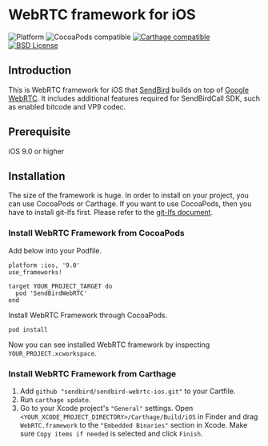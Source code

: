 # WebRTC framework for iOS

![Platform](https://img.shields.io/badge/Platform-iOS-orange.svg)
![CocoaPods compatible](https://img.shields.io/badge/CocoaPods-compatible-green.svg)
[![Carthage compatible](https://img.shields.io/badge/Carthage-compatible-4BC51D.svg?style=flat)](https://github.com/Carthage/Carthage)
[![BSD License](https://img.shields.io/badge/License-BSD-brightgreen.svg)](https://github.com/sendbird/sendbird-webrtc-ios/blob/master/LICENSE)

## Introduction

This is WebRTC framework for iOS that [SendBird](https://sendbird.com/) builds on top of [Google WebRTC](https://webrtc.org/native-code/ios/). It includes additional features required for SendBirdCall SDK, such as enabled bitcode and VP9 codec.

## Prerequisite

iOS 9.0 or higher

## Installation

The size of the framework is huge. In order to install on your project, you can use CocoaPods or Carthage. If you want to use CocoaPods, then you have to install git-lfs first. Please refer to the [git-lfs document](https://git-lfs.github.com/).

### Install WebRTC Framework from CocoaPods

Add below into your Podfile.

```
platform :ios, '9.0'
use_frameworks!

target YOUR_PROJECT_TARGET do
  pod 'SendBirdWebRTC'
end
```

Install WebRTC Framework through CocoaPods.

```
pod install
```

Now you can see installed WebRTC framework by inspecting `YOUR_PROJECT.xcworkspace`.

### Install WebRTC Framework from Carthage

1. Add `github "sendbird/sendbird-webrtc-ios.git"` to your Cartfile.
2. Run `carthage update`.
3. Go to your Xcode project's `"General"` settings. Open `<YOUR_XCODE_PROJECT_DIRECTORY>/Carthage/Build/iOS` in Finder and drag `WebRTC.framework` to the `"Embedded Binaries"` section in Xcode. Make sure `Copy items if needed` is selected and click `Finish`.

